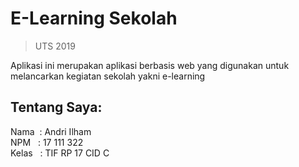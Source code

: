 # E-Learning Sekolah
> UTS 2019

Aplikasi ini merupakan aplikasi berbasis web yang digunakan untuk
melancarkan kegiatan sekolah yakni e-learning

## Tentang Saya:
Nama &nbsp;: Andri Ilham<br/>
NPM &nbsp; : 17 111 322<br/>
Kelas &nbsp; : TIF RP 17 CID C
